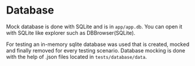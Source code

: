 # Database

Mock database is done with SQLite and is in `app/app.db`. You can open it with SQLite like explorer such as DBBrowser(SQLite).

For testing an in-memory sqlite database was used that is created, mocked and finally removed for every testing scenario. Database mocking is done with the help of .json files located in `tests/database/data`.
